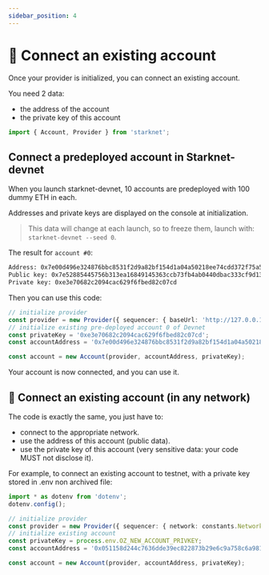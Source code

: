```yaml
---
sidebar_position: 4
---
```


# 🔌 Connect an existing account

Once your provider is initialized, you can connect an existing account.

You need 2 data:

- the address of the account
- the private key of this account

```typescript
import { Account, Provider } from 'starknet';
```

## Connect a predeployed account in Starknet-devnet

When you launch starknet-devnet, 10 accounts are predeployed with 100 dummy ETH in each.

Addresses and private keys are displayed on the console at initialization.

> This data will change at each launch, so to freeze them, launch with: `starknet-devnet --seed 0`.

The result for `account #0`:

```bash
Address: 0x7e00d496e324876bbc8531f2d9a82bf154d1a04a50218ee74cdd372f75a551a
Public key: 0x7e52885445756b313ea16849145363ccb73fb4ab0440dbac333cf9d13de82b9
Private key: 0xe3e70682c2094cac629f6fbed82c07cd
```

Then you can use this code:

```typescript
// initialize provider
const provider = new Provider({ sequencer: { baseUrl: 'http://127.0.0.1:5050' } });
// initialize existing pre-deployed account 0 of Devnet
const privateKey = '0xe3e70682c2094cac629f6fbed82c07cd';
const accountAddress = '0x7e00d496e324876bbc8531f2d9a82bf154d1a04a50218ee74cdd372f75a551a';

const account = new Account(provider, accountAddress, privateKey);
```

Your account is now connected, and you can use it.

## 👛 Connect an existing account (in any network)

The code is exactly the same, you just have to:

- connect to the appropriate network.
- use the address of this account (public data).
- use the private key of this account (very sensitive data: your code MUST not disclose it).

For example, to connect an existing account to testnet, with a private key stored in .env non archived file:

```typescript
import * as dotenv from 'dotenv';
dotenv.config();

// initialize provider
const provider = new Provider({ sequencer: { network: constants.NetworkName.SN_GOERLI2 } });
// initialize existing account
const privateKey = process.env.OZ_NEW_ACCOUNT_PRIVKEY;
const accountAddress = '0x051158d244c7636dde39ec822873b29e6c9a758c6a9812d005b6287564908667';

const account = new Account(provider, accountAddress, privateKey);
```
